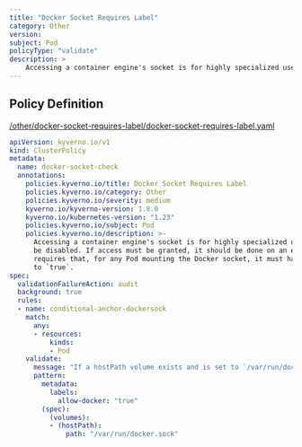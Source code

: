 ```yaml
---
title: "Docker Socket Requires Label"
category: Other
version: 
subject: Pod
policyType: "validate"
description: >
    Accessing a container engine's socket is for highly specialized use cases and should generally be disabled. If access must be granted, it should be done on an explicit basis. This policy requires that, for any Pod mounting the Docker socket, it must have the label `allow-docker` set to `true`.
---
```


## Policy Definition
<a href="https://github.com/kyverno/policies/raw/main//other/docker-socket-requires-label/docker-socket-requires-label.yaml" target="-blank">/other/docker-socket-requires-label/docker-socket-requires-label.yaml</a>

```yaml
apiVersion: kyverno.io/v1
kind: ClusterPolicy
metadata:
  name: docker-socket-check
  annotations:
    policies.kyverno.io/title: Docker Socket Requires Label
    policies.kyverno.io/category: Other
    policies.kyverno.io/severity: medium
    kyverno.io/kyverno-version: 1.8.0
    kyverno.io/kubernetes-version: "1.23"
    policies.kyverno.io/subject: Pod
    policies.kyverno.io/description: >-
      Accessing a container engine's socket is for highly specialized use cases and should generally
      be disabled. If access must be granted, it should be done on an explicit basis. This policy
      requires that, for any Pod mounting the Docker socket, it must have the label `allow-docker` set
      to `true`.
spec:
  validationFailureAction: audit
  background: true
  rules:
  - name: conditional-anchor-dockersock
    match:
      any:
      - resources:
          kinds:
          - Pod
    validate:
      message: "If a hostPath volume exists and is set to `/var/run/docker.sock`, the label `allow-docker` must equal `true`."
      pattern:
        metadata:
          labels:
            allow-docker: "true"
        (spec):
          (volumes):
          - (hostPath):
              path: "/var/run/docker.sock"
```
